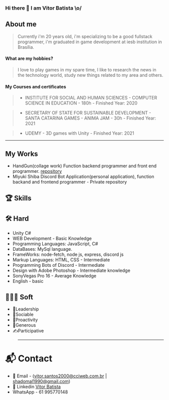 ### Hi there 👋 I am Vitor Batista \o/

## About me
   > Currently i'm 20 years old, i'm specializing to be a good fullstack programmer, i'm graduated in game development at iesb institution in Brasília.
  #### What are my hobbies?
   > I love to play games in my spare time, I like to research the news in the technology world, study new things related to my area and others.
  #### My Courses and certificates
  
   >  - INSTITUTE FOR SOCIAL AND HUMAN SCIENCES
         - COMPUTER SCIENCE IN EDUCATION - 180h
         - Finished Year: 2020
         
   >  - SECRETARY OF STATE FOR SUSTAINABLE DEVELOPMENT
        - SANTA CATARINA GAMES - ANIMA JAM - 30h
        - Finished Year: 2021
        
   >  - UDEMY
        - 3D games with Unity
        - Finished Year: 2021
-------------------------------------------------------------------------------------------------------------------------------------------------------
## My Works
  - HandGun(collage work) Function backend programmer and front end programmer. [repository](https://github.com/shadomal/handgun)
  - Miyuki Shiba Discord Bot Application(personal application), function backand and frontend programmer - Private repository

## 🏆 Skills
  
  ## 🛠 Hard
  - Unity C#
  - WEB Development - Basic Knowledge
  - Programming Languages: JavaScript, C#
  - DataBases: MySql language.
  - FrameWorks: node-fetch, node js, express, discord js
  - Markup Languages: HTML, CSS - Intermediate
  - Programming Bots of Discord - Intermediate
  - Design with Adobe Photoshop - Intermediate knowledge
  - SonyVegas Pro 16 - Average Knowledge
  - English - basic
  
  ## 👨🏻‍🔧 Soft
  - 🥇Leadership
  - 🤝Sociable
  - 👊Proactivity
  - 👋Generous
  - ✍️Participative
>-------------------------------------------------------------------------------------------------------------------------------------------------------
# 📬 Contact
 - 📧 Email - (vitor.santos2000@cciweb.com.br | shadomal1990@gmail.com)
 - 🔗 Linkedin [Vitor Batista](https://www.linkedin.com/in/vitor-batista-36a159210/)
 - WhatsApp - 61 995770148
